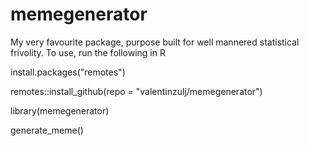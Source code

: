 # memegenerator

My very favourite package, purpose built for well mannered statistical frivolity. To use, run the following in R

install.packages("remotes")

remotes::install_github(repo = "valentinzulj/memegenerator")

library(memegenerator)

generate_meme()


